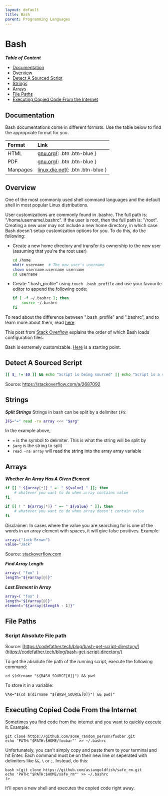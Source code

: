 ```yaml
---
layout: default
title: Bash
parent: Programming Languages
---
```


# Bash

***Table of Content***
  - [Documentation](#documentation)
  - [Overview](#overview)
  - [Detect A Sourced Script](#detect-a-sourced-script)
  - [Strings](#strings)
  - [Arrays](#arrays)
  - [File Paths](#file_paths)
  - [Executing Copied Code From the Internet](#executing-copied-code-from-the-internet)

## Documentation
Bash documentations come in different formats. Use the table below to find the appropriate format for you.

| Format | Link |
|:-------|:-----|
| HTML | [gnu.org](https://www.gnu.org/software/bash/manual/bash.html){: .btn .btn-blue } |
| PDF | [gnu.org](https://www.gnu.org/software/bash/manual/bash.pdf){: .btn .btn-blue } |
| Manpages | [linux.die.net](https://linux.die.net/man/1/bash){: .btn .btn-blue } |

## Overview
One of the most commonly used shell command languages and the default shell in most popular Linux distributions.

User customizations are commonly found in .bashrc. The full path is: "/home/username/.bashrc". If the user is root, then the full path is: "/root". Creating a new user may not include a new home directory, in which case Bash doesn't setup customization options for you. To do this, do the following:
- Create a new home directory and transfer its ownership to the new user (assuming that you're the root user)
  ```sh
  cd /home
  mkdir username  # The new user's username
  chown username:username username
  cd username
  ```
- Create ".bash_profile" using `touch .bash_profile` and use your favourite editor to append the following code:
  ```sh
  if [ -f ~/.bashrc ]; then
      source ~/.bashrc
  fi
  ```

To read about the difference between ".bash_profile" and ".bashrc", and to learn more about them, read [here](https://linuxize.com/post/bashrc-vs-bash-profile/)

This post from [Stack Overflow](https://stackoverflow.com/questions/9953005/should-the-bashrc-in-the-home-directory-load-automatically/9954208#9954208) explains the order of which Bash loads configuration files.

Bash is extremely customizable. [Here](https://github.com/asiangoldfish/configspack/blob/main/bashrc) is a starting point.

## Detect A Sourced Script
```sh
[[ $_ != $0 ]] && echo "Script is being sourced" || echo "Script is a subshell"
```

Source: https://stackoverflow.com/a/2687092

## Strings
***Split Strings***
Strings in bash can be split by a delimiter `IFS`:

```sh
IFS="=" read -ra array <<< "$arg"
```

In the example above,

- `=` is the symbol to delimiter. This is what the string will be split by
- `$arg` is the string to split
- `read -ra array` will read the string into the array array variable

## Arrays
***Whether An Array Has A Given Element***

```sh
if [[ " ${array[*]} " =~ " ${value} " ]]; then
    # whatever you want to do when array contains value
fi

if [[ ! " ${array[*]} " =~ " ${value} " ]]; then
    # whatever you want to do when array doesn't contain value
fi
```

Disclaimer: In cases where the value you are searching for is one of the words in an array element with spaces, it will give false positives. Example
```sh
array=("Jack Brown")
value="Jack"
```
Source: [stackoverflow.com](https://stackoverflow.com/a/15394738)

***Find Array Length***

```sh
array=( "foo" )
length="${#array[@]}"
```

***Last Element In Array***
```sh
array=( "foo" )
length="${#array[@]}"
element="${array[$length - 1]}"
```

## File Paths

### Script Absolute File path
Source: [https://codefather.tech/blog/bash-get-script-directory/](https://codefather.tech/blog/bash-get-script-directory/)

To get the absolute file path of the running script, execute the following command:

```
cd $(dirname "${BASH_SOURCE[0]}") && pwd
```

To store it in a variable:
```
VAR="$(cd $(dirname "${BASH_SOURCE[0]}") && pwd)"
```

## Executing Copied Code From the Internet
Sometimes you find code from the internet and you want to quickly execute it.
Example:
```
git clone https://github.com/some_random_person/foobar.git
echo 'PATH:"$PATH:$HOME/foobar"' >> ~/.bashrc
```
Unfortunately, you can't simply copy and paste them to your terminal and hit
Enter. Each command must be on their new line or seperated with delimiters
like `&&`, `\` or `;`. Instead, do this:

```
bash <(git clone https://github.com/asiangoldfish/safe_rm.git
echo 'PATH:"$PATH:$HOME/safe_rm"' >> ~/.bashrc
)>
```

It'll open a new shell and executes the copied code right away.
